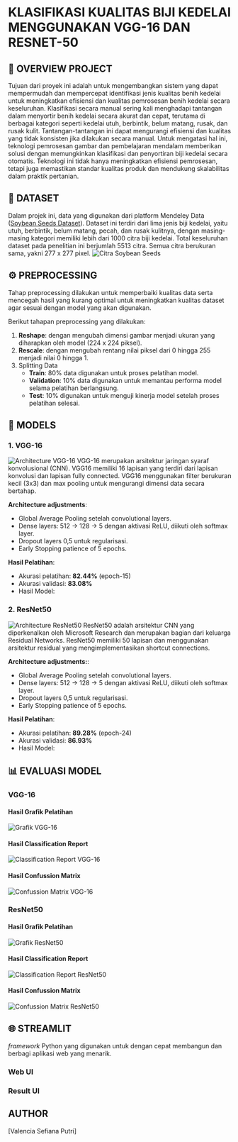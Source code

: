 # **KLASIFIKASI KUALITAS BIJI KEDELAI MENGGUNAKAN VGG-16 DAN RESNET-50**

## 📖 **OVERVIEW PROJECT**
Tujuan dari proyek ini adalah untuk mengembangkan sistem yang dapat mempermudah dan mempercepat identifikasi jenis kualitas benih kedelai untuk meningkatkan efisiensi dan kualitas pemrosesan benih kedelai secara keseluruhan. Klasifikasi secara manual sering kali menghadapi tantangan dalam menyortir benih kedelai secara akurat dan cepat, terutama di berbagai kategori seperti kedelai utuh, berbintik, belum matang, rusak, dan rusak kulit. Tantangan-tantangan ini dapat mengurangi efisiensi dan kualitas yang tidak konsisten jika dilakukan secara manual. Untuk mengatasi hal ini, teknologi pemrosesan gambar dan pembelajaran mendalam memberikan solusi dengan memungkinkan klasifikasi dan penyortiran biji kedelai secara otomatis. Teknologi ini tidak hanya meningkatkan efisiensi pemrosesan, tetapi juga memastikan standar kualitas produk dan mendukung skalabilitas dalam praktik pertanian.

## 📂 **DATASET**
Dalam projek ini, data yang digunakan dari platform Mendeley Data ([Soybean Seeds Dataset](https://data.mendeley.com/datasets/v6vzvfszj6/6)). Dataset ini terdiri dari lima jenis biji kedelai, yaitu utuh, berbintik, belum matang, pecah, dan rusak kulitnya, dengan masing-masing kategori memiliki lebih dari 1000 citra biji kedelai. Total keseluruhan dataset pada penelitian ini berjumlah 5513 citra. Semua citra berukuran sama, yakni 277 x 277 pixel.
![Citra Soybean Seeds](UAP/assets/Citra%20Soybean%20Seeds.png)

## ⚙ **PREPROCESSING**
Tahap preprocessing dilakukan untuk memperbaiki kualitas data serta mencegah hasil yang kurang optimal untuk meningkatkan kualitas dataset agar sesuai dengan model yang akan digunakan.

Berikut tahapan preprocessing yang dilakukan:
1. **Reshape**: dengan mengubah dimensi gambar menjadi ukuran yang diharapkan oleh model (224 x 224 piksel).
2. **Rescale**: dengan mengubah rentang nilai piksel dari 0 hingga 255 menjadi nilai 0 hingga 1.
3. Splitting Data
   - **Train**: 80% data digunakan untuk proses pelatihan model.
   - **Validation**: 10% data digunakan untuk memantau performa model selama pelatihan berlangsung.
   - **Test**: 10% digunakan untuk menguji kinerja model setelah proses pelatihan selesai.

## 🧠 **MODELS**
### **1. VGG-16**
![Architecture VGG-16](UAP/assets/Architecture%20VGG-16.png)
VGG-16 merupakan arsitektur jaringan syaraf konvolusional (CNN). VGG16 memiliki 16 lapisan yang terdiri dari lapisan konvolusi dan lapisan fully connected. VGG16 menggunakan filter berukuran kecil (3x3) dan max pooling untuk mengurangi dimensi data secara bertahap.

**Architecture adjustments**: 
- Global Average Pooling setelah convolutional layers.
- Dense layers: 512 → 128 → 5 dengan aktivasi ReLU, diikuti oleh softmax layer.
- Dropout layers 0,5 untuk regularisasi.
- Early Stopping patience of 5 epochs.

**Hasil Pelatihan**:
- Akurasi pelatihan: **82.44%** (epoch-15)
- Akurasi validasi: **83.08%**
- Hasil Model:

### **2. ResNet50**
![Architecture ResNet50](UAP/assets/Architecture%20ResNet50.png)
ResNet50 adalah arsitektur CNN yang diperkenalkan oleh Microsoft Research dan merupakan bagian dari keluarga Residual Networks. ResNet50 memiliki 50 lapisan dan menggunakan arsitektur residual yang mengimplementasikan shortcut connections.

**Architecture adjustments:**:
- Global Average Pooling setelah convolutional layers.
- Dense layers: 512 → 128 → 5 dengan aktivasi ReLU, diikuti oleh softmax layer.
- Dropout layers 0,5 untuk regularisasi.
- Early Stopping patience of 5 epochs.

**Hasil Pelatihan**:
- Akurasi pelatihan: **89.28%** (epoch-24)
- Akurasi validasi: **86.93%**
- Hasil Model:

## 📊 **EVALUASI MODEL**
### **VGG-16**
#### **Hasil Grafik Pelatihan**
![Grafik VGG-16](UAP/assets/Grafik%20VGG-16.png)
#### **Hasil Classification Report**
![Classification Report VGG-16](UAP/assets/CR%20VGG-16.png)
#### **Hasil Confussion Matrix**
![Confussion Matrix VGG-16](UAP/assets/CM%20VGG-16.png)

### **ResNet50**
#### **Hasil Grafik Pelatihan**
![Grafik ResNet50](UAP/assets/Grafik%20ResNet50.png)
#### **Hasil Classification Report**
![Classification Report ResNet50](UAP/assets/CR%20ResNet50.png)
#### **Hasil Confussion Matrix**
![Confussion Matrix ResNet50](UAP/assets/CM%20ResNet50.png)

## 🌐 **STREAMLIT**
_framework_ Python yang digunakan untuk dengan cepat membangun dan berbagi aplikasi web yang menarik.
### **Web UI**

### **Result UI**

## **AUTHOR**
[Valencia Sefiana Putri]






